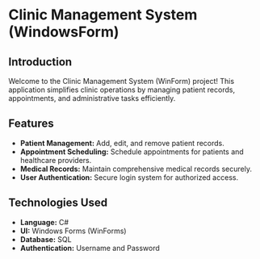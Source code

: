 # Clinic Management System (WindowsForm)
## Introduction
Welcome to the Clinic Management System (WinForm) project! This application simplifies clinic operations by managing patient records, appointments, and administrative tasks efficiently.
## Features
- **Patient Management:** Add, edit, and remove patient records.
- **Appointment Scheduling:** Schedule appointments for patients and healthcare providers.
- **Medical Records:** Maintain comprehensive medical records securely.
- **User Authentication:** Secure login system for authorized access.
## Technologies Used
- **Language:** C#
- **UI:** Windows Forms (WinForms)
- **Database:** SQL
- **Authentication:** Username and Password

